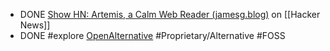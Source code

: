 - DONE [Show HN: Artemis, a Calm Web Reader (jamesg.blog)](https://news.ycombinator.com/item?id=42471913) on [[Hacker News]]
- DONE #explore [OpenAlternative](https://openalternative.co/) #Proprietary/Alternative #FOSS